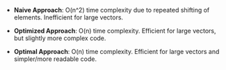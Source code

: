 -   **Naive Approach**: O(n^2) time complexity due to repeated shifting of elements. Inefficient for large vectors.

-   **Optimized Approach**: O(n) time complexity. Efficient for large vectors, but slightly more complex code.

-   **Optimal Approach**: O(n) time complexity. Efficient for large vectors and simpler/more readable code.